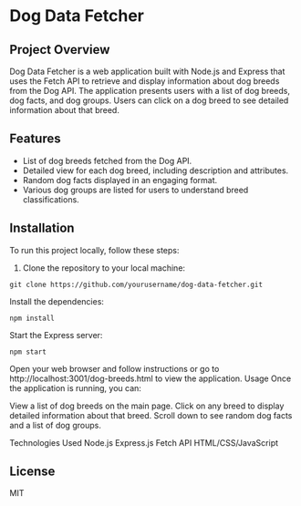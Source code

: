 # Dog Data Fetcher

## Project Overview

Dog Data Fetcher is a web application built with Node.js and Express that uses the Fetch API to retrieve and display information about dog breeds from the Dog API. The application presents users with a list of dog breeds, dog facts, and dog groups. Users can click on a dog breed to see detailed information about that breed.

## Features

- List of dog breeds fetched from the Dog API.
- Detailed view for each dog breed, including description and attributes.
- Random dog facts displayed in an engaging format.
- Various dog groups are listed for users to understand breed classifications.

## Installation

To run this project locally, follow these steps:

1. Clone the repository to your local machine:

```
git clone https://github.com/yourusername/dog-data-fetcher.git
```

Install the dependencies:
```
npm install
```
Start the Express server:
```
npm start
```
Open your web browser and follow instructions or go to http://localhost:3001/dog-breeds.html to view the application.
Usage
Once the application is running, you can:

View a list of dog breeds on the main page.
Click on any breed to display detailed information about that breed.
Scroll down to see random dog facts and a list of dog groups.

Technologies Used
Node.js
Express.js
Fetch API
HTML/CSS/JavaScript


## License
MIT
